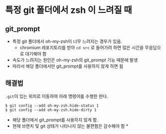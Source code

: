 # 특정 git 폴더에서 zsh 이 느려질 때

## git\_prompt

* 특정 git 폴더에서 oh-my-zsh이 너무 느려지는 경우가 있음.
  * chromium 레포지토리를 받아 `cd src` 로 들어가려 하면 많은 시간을 무응답으로 대기해야 함
* 속도가 느려지는 원인은 oh-my-zsh의 git\_prompt 기능 때문에 발생
* 따라서 해당 폴더에서만 git\_prompt를 사용하지 않게 하면 됨

## 해결법 <a id="toc_1"></a>

`.git`이 있는 위치로 이동하여 아래 명령어를 수행한 한다.

```text
$ git config --add oh-my-zsh.hide-status 1
$ git config --add oh-my-zsh.hide-dirty 1
```

* 해당 폴더에서 git\_prompt를 사용하지 않게 함.
* 현재 브랜치 및 git 상태가 나타나지 않는 불편함은 감수해야 함 \*

